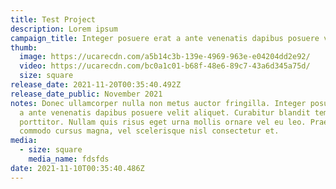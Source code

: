 ```yaml
---
title: Test Project
description: Lorem ipsum
campaign_title: Integer posuere erat a ante venenatis dapibus posuere velit aliquet.
thumb:
  image: https://ucarecdn.com/a5b14c3b-139e-4969-963e-e04204dd2e92/
  video: https://ucarecdn.com/bc0a1c01-b68f-48e6-89c7-43a6d345a75d/
  size: square
release_date: 2021-11-20T00:35:40.492Z
release_date_public: November 2021
notes: Donec ullamcorper nulla non metus auctor fringilla. Integer posuere erat
  a ante venenatis dapibus posuere velit aliquet. Curabitur blandit tempus
  porttitor. Nullam quis risus eget urna mollis ornare vel eu leo. Praesent
  commodo cursus magna, vel scelerisque nisl consectetur et.
media:
  - size: square
    media_name: fdsfds
date: 2021-11-10T00:35:40.486Z
---
```

